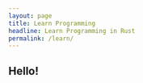 ```yaml
---
layout: page
title: Learn Programming
headline: Learn Programming in Rust
permalink: /learn/
---
```


## Hello!
